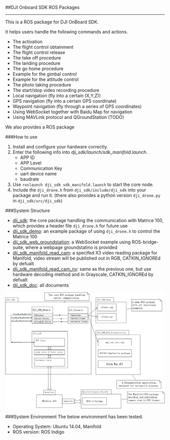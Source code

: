##DJI Onboard SDK ROS Packages

----

This is a ROS package for DJI OnBoard SDK.

It helps users handle the following commands and actions.

* The activation
* The flight control obtainment
* The flight control release
* The take off procedure
* The landing procedure
* The go home procedure
* Example for the gimbal control
* Example for the attitude control
* The photo taking procedure
* The start/stop video recording procedure
* Local navigation (fly into a certain (X,Y,Z))
* GPS navigation (fly into a certain GPS coordinate)
* Waypoint navigation (fly through a series of GPS coordinates)
* Using WebSocket together with Baidu Map for navigation 
* Using MAVLink protocol and QGroundStation (TODO)

We also provides a ROS package 

###How to use
1. Install and configure your hardware correctly.
2. Enter the following info into *dji_sdk/launch/sdk_manifold.launch*.
	* APP ID
	* APP Level
	* Communication Key
	* uart device name
	* baudrate
3. Use `roslaunch dji_sdk sdk_manifold.launch` to start the core node.
4. Include the `dji_drone.h` from `dji_sdk/include/dji_sdk` into your package and run it. (there also provides a python version `dji_drone.py` in `dji_sdk/src/dji_sdk`)


###System Structure
* [dji_sdk](dji_sdk): the core package handling the communication with Matrice 100, which provides a header file `dji_drone.h` for future use
* [dji_sdk_demo](dji_sdk_demo): an example package of using `dji_drone.h` to control the Matrice 100
* [dji_sdk_web_groundstation](dji_sdk_web_groundstation): a WebSocket example using ROS-bridge-suite, where a webpage groundstatino is provided
* [dji_sdk_manifold_read_cam](dji_sdk_manifold_read_cam): a specifed X3 video reading package for Manifold, video stream will be published out in RGB, CATKIN_IGNOREd by defualt
* [dji_sdk_manifold_read_cam_nv](dji_sdk_manifold_read_cam_nv): same as the previous one, but use hardware decoding method and in Grayscale, CATKIN_IGNOREd by defualt
* [dji_sdk_doc](dji_sdk_doc): all documents

![image](dji_sdk_doc/structure.jpg)

###System Environment
The below environment has been tested.
* Operating System: Ubuntu 14.04, Manifold
* ROS version: ROS Indigo
